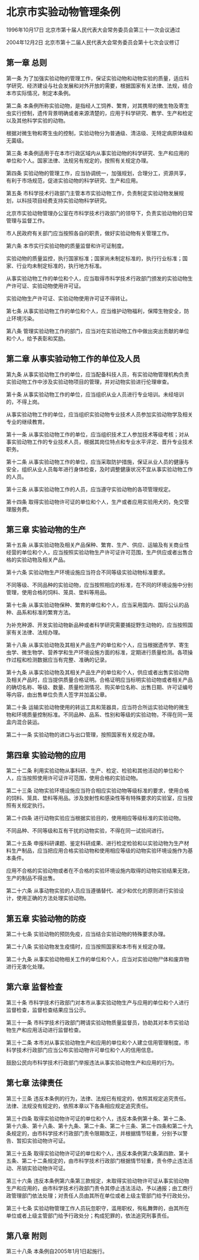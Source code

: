 # 北京市实验动物管理条例

1996年10月17日 北京市第十届人民代表大会常务委员会第三十一次会议通过

2004年12月2日 北京市第十二届人民代表大会常务委员会第十七次会议修订

<!-- INFO END -->

## 第一章  总则

第一条 为了加强实验动物的管理工作，保证实验动物和动物实验的质量，适应科学研究、经济建设与社会发展和对外开放的需要，根据国家有关法律、法规，结合本市实际情况，制定本条例。

第二条 本条例所称实验动物，是指经人工饲养、繁育，对其携带的微生物及寄生虫实行控制，遗传背景明确或者来源清楚的，应用于科学研究、教学、生产和检定以及其他科学实验的动物。

根据对微生物和寄生虫的控制，实验动物分为普通级、清洁级、无特定病原体级和无菌级。

第三条 本条例适用于在本市行政区域内从事实验动物的科学研究、生产和应用的单位和个人。国家法律、法规另有规定的，按照有关规定办理。

第四条 实验动物的管理工作，应当协调统一，加强规划，合理分工，资源共享，有利于市场规范，促进实验动物的科学研究、生产和应用。

第五条 市科学技术行政部门主管本市实验动物工作，负责制定实验动物发展规划，以科技项目经费支持实验动物科学研究。

北京市实验动物管理办公室在市科学技术行政部门的领导下，负责实验动物的日常管理与监督工作。

市人民政府有关部门应当按照各自的职责，做好实验动物有关管理工作。

第六条 本市实行实验动物的质量监督和许可证制度。

实验动物的质量监控，执行国家标准；国家尚未制定标准的，执行行业标准；国家、行业均未制定标准的，执行地方标准。

从事实验动物工作的单位和个人，应当取得市科学技术行政部门颁发的实验动物生产许可证、实验动物使用许可证。

实验动物生产许可证、实验动物使用许可证不得转让。

第七条 从事实验动物工作的单位和个人，应当维护动物福利，保障生物安全，防止环境污染。

第八条 管理实验动物工作的部门，应当对在实验动物工作中做出突出贡献的单位和个人，给予表彰和奖励。

## 第二章  从事实验动物工作的单位及人员

第九条 从事实验动物工作的单位，应当配备科技人员，有实验动物管理机构负责实验动物工作中涉及实验动物项目的管理，并对动物实验进行伦理审查。

第十条 从事实验动物工作的单位，应当组织从业人员进行专业培训。未经培训的，不得上岗。

从事实验动物工作的单位，应当组织实验动物专业技术人员参加实验动物学及相关专业的继续教育。

第十一条 从事实验动物工作的单位，应当组织技术工人参加技术等级考核；对从事实验动物工作的专业技术人员，根据其岗位特点和专业水平评定、晋升专业技术职务。

第十二条 从事实验动物工作的单位，应当采取防护措施，保证从业人员的健康与安全，组织从业人员每年进行身体检查，及时调整健康状况不宜从事实验动物工作的人员。

第十三条 从事实验动物工作的人员，应当遵守实验动物的各项管理规定。

第十四条 取得实验动物许可证的单位和个人，生产或者应用实验用犬的，免交管理服务费。

## 第三章  实验动物的生产

第十五条 从事实验动物及相关产品保种、繁育、生产、供应、运输及有关商业性经营的单位和个人，应当按照实验动物生产许可证许可范围，生产供应或者出售合格的实验动物及相关产品。

第十六条 实验动物生产环境设施应当符合不同等级实验动物标准要求。

不同等级、不同品种的实验动物，应当按照相应的标准，在不同的环境设施中分别管理，使用合格的饲料、笼具、垫料等用品。

第十七条 从事实验动物保种、繁育的单位和个人，应当采用国内、国际公认的品种、品系和标准的繁育方法。

为补充种源、开发实验动物新品种或者科学研究需要捕捉野生动物的，应当按照国家有关法律、法规办理。

第十八条 从事实验动物及其相关产品生产的单位和个人，应当根据遗传学、寄生虫学、微生物学、营养学和生产环境设施方面的标准，定期进行质量检测。各项操作过程和检测数据应当有完整、准确的记录。

第十九条 从事实验动物及其相关产品生产的单位和个人，供应或者出售实验动物及相关产品时，应当提供质量合格证明。合格证明应当标明实验动物或者相关产品的确切名称、等级、数量、质量检测情况、购买单位名称、出售日期、许可证编号等内容，由出售单位负责人签字并加盖公章。

第二十条 运输实验动物使用的转运工具和笼器具，应当符合所运实验动物的微生物和环境质量控制标准。不同品种、品系、性别和等级的实验动物，不得在同一笼盒内混合装运。

第二十一条 实验动物的进口与出口管理，按照国家有关规定办理。

## 第四章  实验动物的应用

第二十二条 利用实验动物从事科研、生产、检定、检验和其他活动的单位和个人，应当按照使用许可证许可范围，使用合格的实验动物。

第二十三条 动物实验环境设施应当符合相应实验动物等级标准的要求，使用合格的饲料、笼具、垫料等用品。涉及放射性和感染性等有特殊要求的实验室，应当按照有关规定执行。

第二十四条 进行动物实验应当根据实验目的，使用相应等级标准的实验动物。

不同品种、不同等级和互有干扰的动物实验，不得在同一试验间进行。

第二十五条 申报科研课题、鉴定科研成果、进行检定检验和以实验动物为生产材料生产制品，应当把应用合格实验动物和使用相应等级的动物实验环境设施作为基本条件。

应用不合格的实验动物或者在不合格的实验环境设施内取得的动物实验结果无效，生产的制品不得出售。

第二十六条 从事动物实验的人员应当遵循替代、减少和优化的原则进行实验设计，使用正确的方法处理实验动物。

## 第五章  实验动物的防疫

第二十七条 实验动物的预防免疫，应当结合实验动物的特殊要求办理。

第二十八条 实验动物发生疫情时，应当按照国家和本市有关规定办理。

第二十九条 从事实验动物相关工作的单位和个人，应当对实验动物尸体和废弃物进行无害化处理。

## 第六章  监督检查

第三十条 市科学技术行政部门对本市从事实验动物生产与应用的单位和个人进行监督检查，监督检查结果应当公示。

第三十一条 市科学技术行政部门聘请实验动物质量监督员，协助其对本市实验动物生产和应用活动进行监督检查。

第三十二条 本市对从事实验动物生产和应用的单位和个人建立信用管理制度。市科学技术行政部门应当公布实验动物许可单位和个人的信用信息。

鼓励公民向市科学技术行政部门举报违法从事实验动物生产和应用的行为。

## 第七章  法律责任

第三十三条 违反本条例的行为，法律、法规已有规定的，依照其规定追究责任。法律、法规没有规定的，依照本章以下各条相应规定追究责任。

第三十四条 取得实验动物许可证的单位和个人，违反本条例第十条、第十二条、第十六条、第十八条、第十九条、第二十条、第二十三条、第二十四条和第二十九条规定的，由市科学技术行政部门责令限期改正，并根据情节轻重，分别予以警告、暂扣实验动物许可证。

第三十五条 取得实验动物许可证的单位和个人，违反本条例第六条第四款、第十五条、第二十二条规定的，由市科学技术行政部门根据情节轻重，责令停止违法活动、吊销实验动物许可证。

第三十六条 违反本条例第六条第三款规定，未取得实验动物许可证从事实验动物生产和应用的，由市科学技术行政部门责令其停止违法活动，予以通报；由工商行政管理部门依法处理；对责任人员由其所在单位或者上级主管部门给予行政处分。

第三十七条 实验动物管理工作人员玩忽职守，滥用职权，徇私舞弊的，由其所在单位或者上级主管部门给予行政处分；构成犯罪的，依法追究刑事责任。

## 第八章  附则

第三十八条 本条例自2005年1月1日起施行。